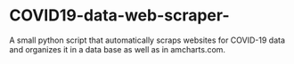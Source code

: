 # COVID19-data-web-scraper-
A small python script that automatically scraps websites for COVID-19 data and organizes it in a data base as well as in amcharts.com.
